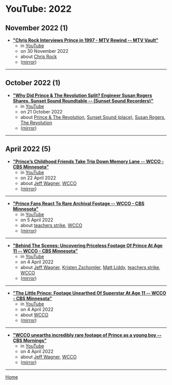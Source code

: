 # YouTube: 2022

## November 2022 (1)

 - [**"Chris Rock Interviews Prince in 1997 - MTV Rewind -- MTV Vault"**](https://www.youtube.com/watch?v=_6k13ZDRl7g)
    - in [YouTube](../../../publications/u-z/youtube/index.md)
    - on 30 November 2022
    - about [Chris Rock](../../../topics/chris-rock/index.md)
    - ([mirror](https://web.archive.org/web/*/https://www.youtube.com/watch?v=_6k13ZDRl7g))

----

## October 2022 (1)

 - [**"Why Did Prince & The Revolution Split? Engineer Susan Rogers Shares. Sunset Sound Roundtable -- (Sunset Sound Recorders)"**](https://www.youtube.com/watch?v=z3U4hJP9gbc)
    - in [YouTube](../../../publications/u-z/youtube/index.md)
    - on 21 October 2022
    - about [Prince & The Revolution](../../../topics/prince-the-revolution/index.md), [Sunset Sound (place)](../../../topics/place/sunset-sound/index.md), [Susan Rogers](../../../topics/susan-rogers/index.md), [The Revolution](../../../topics/the-revolution/index.md)
    - ([mirror](https://web.archive.org/web/*/https://www.youtube.com/watch?v=z3U4hJP9gbc))

----

## April 2022 (5)

 - [**"Prince’s Childhood Friends Take Trip Down Memory Lane -- WCCO - CBS Minnesota"**](https://www.youtube.com/watch?v=XivWwz-dVUA)
    - in [YouTube](../../../publications/u-z/youtube/index.md)
    - on 22 April 2022
    - about [Jeff Wagner](../../../topics/jeff-wagner/index.md), [WCCO](../../../topics/wcco/index.md)
    - ([mirror](https://web.archive.org/web/*/https://www.youtube.com/watch?v=XivWwz-dVUA))

----

 - [**"Prince Fans React To Rare Archival Footage -- WCCO - CBS Minnesota"**](https://www.youtube.com/watch?v=ohFjZzujP34)
    - in [YouTube](../../../publications/u-z/youtube/index.md)
    - on 5 April 2022
    - about [teachers strike](../../../topics/teachers-strike/index.md), [WCCO](../../../topics/wcco/index.md)
    - ([mirror](https://web.archive.org/web/*/https://www.youtube.com/watch?v=ohFjZzujP34))

----

 - [**"Behind The Scenes: Uncovering Priceless Footage Of Prince At Age 11 -- WCCO - CBS Minnesota"**](https://www.youtube.com/watch?v=FdUsFuR2DbI)
    - in [YouTube](../../../publications/u-z/youtube/index.md)
    - on 4 April 2022
    - about [Jeff Wagner](../../../topics/jeff-wagner/index.md), [Kristen Zschomler](../../../topics/kristen-zschomler/index.md), [Matt Liddy](../../../topics/matt-liddy/index.md), [teachers strike](../../../topics/teachers-strike/index.md), [WCCO](../../../topics/wcco/index.md)
    - ([mirror](https://web.archive.org/web/*/https://www.youtube.com/watch?v=FdUsFuR2DbI))

----

 - [**"The Little Prince: Footage Unearthed Of Superstar At Age 11 -- WCCO - CBS Minnesota"**](https://www.youtube.com/watch?v=EQe0EoVoGqU)
    - in [YouTube](../../../publications/u-z/youtube/index.md)
    - on 4 April 2022
    - about [WCCO](../../../topics/wcco/index.md)
    - ([mirror](https://web.archive.org/web/*/https://www.youtube.com/watch?v=EQe0EoVoGqU))

----

 - [**"WCCO unearths incredibly rare footage of Prince as a young boy -- CBS Mornings"**](https://www.youtube.com/watch?v=xoUd3Mm8BpY)
    - in [YouTube](../../../publications/u-z/youtube/index.md)
    - on 4 April 2022
    - about [Jeff Wagner](../../../topics/jeff-wagner/index.md), [WCCO](../../../topics/wcco/index.md)
    - ([mirror](https://web.archive.org/web/*/https://www.youtube.com/watch?v=xoUd3Mm8BpY))

----

[Home](../index.md)
